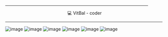 <div>

  <hr align="center" width="90%" size="2" color="#ff0000" />
  
<p align="center">
💻 VitBal - coder
</p>

<hr align="center" width="500" size="2" color="#ff0000" />

  ![image](https://img.shields.io/badge/PHP-777BB4?style=for-the-badge&logo=php&logoColor=white)
  ![image](https://camo.githubusercontent.com/b725efc16f046dc3e98536e3536493c1c724e1cd5c450e93d6ef69a44c3d08ff/68747470733a2f2f696d672e736869656c64732e696f2f62616467652f436f6d706f7365722d3838353633303f7374796c653d666f722d7468652d6261646765266c6f676f3d436f6d706f736572266c6f676f436f6c6f723d7768697465)
![image](https://img.shields.io/badge/Laravel-FF2D20?style=for-the-badge&logo=laravel&logoColor=white)
![image](https://img.shields.io/badge/CSS3-1572B6?style=for-the-badge&logo=css3&logoColor=white)
![image](https://img.shields.io/badge/JavaScript-323330?style=for-the-badge&logo=javascript&logoColor=F7DF1E)
![image](https://img.shields.io/badge/Vue%20js-35495E?style=for-the-badge&logo=vuedotjs&logoColor=4FC08D)

</div>
